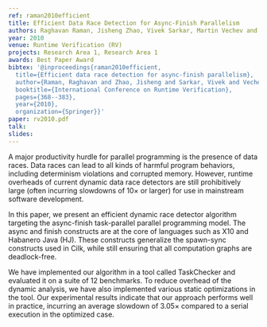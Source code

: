 ```yaml
---
ref: raman2010efficient
title: Efficient Data Race Detection for Async-Finish Parallelism
authors: Raghavan Raman, Jisheng Zhao, Vivek Sarkar, Martin Vechev and Eran Yahav      
year: 2010
venue: Runtime Verification (RV)
projects: Research Area 1, Research Area 1
awards: Best Paper Award
bibtex: '@inproceedings{raman2010efficient,
  title={Efficient data race detection for async-finish parallelism},
  author={Raman, Raghavan and Zhao, Jisheng and Sarkar, Vivek and Vechev, Martin and Yahav, Eran},
  booktitle={International Conference on Runtime Verification},
  pages={368--383},
  year={2010},
  organization={Springer}}'
paper: rv2010.pdf
talk: 
slides: 
---
```


A major productivity hurdle for parallel programming is the presence of data races. Data races can lead to all kinds of harmful program behaviors, including determinism violations and corrupted memory. However, runtime overheads of current dynamic data race detectors are still prohibitively large (often incurring slowdowns of 10× or larger) for use in mainstream software development.

In this paper, we present an efficient dynamic race detector algorithm targeting the async-finish task-parallel parallel programming model. The async and finish constructs are at the core of languages such as X10 and Habanero Java (HJ). These constructs generalize the spawn-sync constructs used in Cilk, while still ensuring that all computation graphs are deadlock-free.

We have implemented our algorithm in a tool called TaskChecker and evaluated it on a suite of 12 benchmarks. To reduce overhead of the dynamic analysis, we have also implemented various static optimizations in the tool. Our experimental results indicate that our approach performs well in practice, incurring an average slowdown of 3.05× compared to a serial execution in the optimized case.